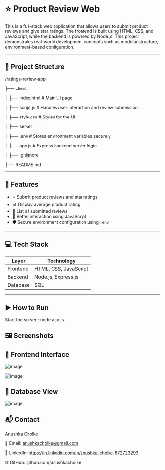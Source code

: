 # ⭐ Product Review Web

This is a full-stack web application that allows users to submit product reviews and give star ratings. The frontend is built using HTML, CSS, and JavaScript, while the backend is powered by Node.js. This project demonstrates real-world development concepts such as modular structure, environment-based configuration.

---

## 📁 Project Structure

/ratings-review-app

├── client

│ ├── index.html # Main UI page

│ ├── script.js # Handles user interaction and review submission

│ ├── style.css # Styles for the UI

│
├── server

│ ├── .env # Stores environment variables securely

│ ├── app.js # Express backend server logic

│
├── .gitignore 

├── README.md 


---

## 🚀 Features

- ⭐ Submit product reviews and star ratings
- 📊 Display average product rating
- 📃 List all submitted reviews
- 🔄 Better interaction using JavaScript
- 🛡️ Secure environment configuration using `.env`

---

## 💻 Tech Stack

| Layer     | Technology        |
|-----------|-------------------|
| Frontend  | HTML, CSS, JavaScript |
| Backend   | Node.js, Express.js  |
| Database  | SQL |

---

## ▶️ How to Run

Start the server : node app.js

## 🖼️ Screenshots

## 🔹 Frontend Interface

![image](https://github.com/user-attachments/assets/c674fcf7-125e-417a-afb8-e2994431ce7d)

![image](https://github.com/user-attachments/assets/a3d7054f-6a88-41a8-b9b6-0706c76f2750)

## 🔹 Database View

![image](https://github.com/user-attachments/assets/ad9470db-a4bc-4332-9d62-8f8cb268ff86)

## 📬 Contact

Anushka Cholke

📧 Email: anushkacholke@gmail.com

🔗 LinkedIn: https://in.linkedin.com/in/anushka-cholke-672723293

🌐 GitHub: github.com/anushkacholke


